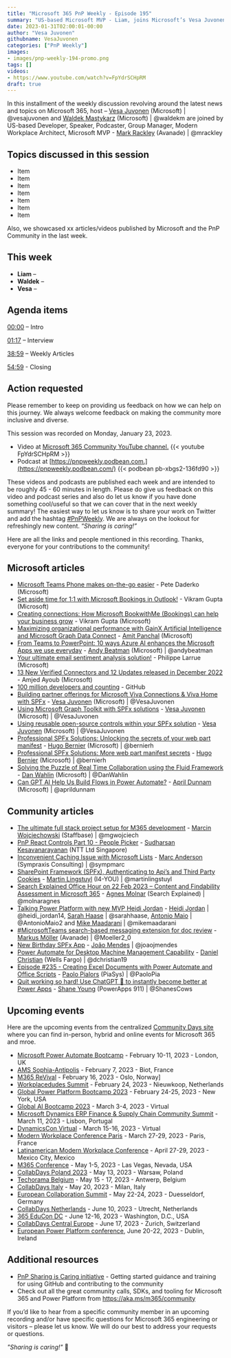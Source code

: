 ```yaml
---
title: "Microsoft 365 PnP Weekly - Episode 195"
summary: "US-based Microsoft MVP - Liam, joins Microsoft’s Vesa Juvonen and Waldek Mastykarz in a discussion "
date: 2023-01-31T02:00:01-00:00
author: "Vesa Juvonen"
githubname: VesaJuvonen
categories: ["PnP Weekly"]
images:
- images/pnp-weekly-194-promo.png
tags: []
videos:
- https://www.youtube.com/watch?v=FpYdrSCHpRM
draft: true
---
```

 
In this installment of the weekly discussion revolving around the latest news and topics on Microsoft 365, host – [Vesa Juvonen](http://twitter.com/vesajuvonen) (Microsoft) \| @vesajuvonen and [Waldek Mastykarz](http://twitter.com/waldekm) (Microsoft) \| @waldekm are joined by US-based Developer, Speaker, Podcaster, Group Manager, Modern Workplace Architect, Microsoft MVP - [Mark Rackley](https://twitter.com/mrackley) (Avanade) \| @mrackley

## Topics discussed in this session

* Item
* Item
* Item
* Item
* Item
* Item
* Item

Also, we showcased xx articles/videos published by Microsoft and the PnP Community in the last week.

## This week

* **Liam** – 
* **Waldek** – 
* **Vesa** – 

## Agenda items

[00:00](https://youtu.be/FpYdrSCHpRM?t=0) – Intro

[01:17](https://youtu.be/FpYdrSCHpRM?t=77) – Interview

[38:59](https://youtu.be/FpYdrSCHpRM?t=2339) – Weekly Articles

[54:59](https://youtu.be/FpYdrSCHpRM?t=3299) - Closing


## Action requested

Please remember to keep on providing us feedback on how we can help on this journey. We always welcome feedback on making the community more inclusive and diverse.

This session was recorded on Monday, January 23, 2023.

*   Video at [Microsoft 365 Community YouTube channel.](https://aka.ms/m365pnp-videos)
    {{< youtube FpYdrSCHpRM >}}
*   Podcast at [https://pnpweekly.podbean.com.](https://pnpweekly.podbean.com/) 
    {{< podbean pb-xbgs2-136fd90 >}}   

These videos and podcasts are published each week and are intended to be roughly 45 - 60 minutes in length.  Please do give us feedback on this video and podcast series and also do let us know if you have done something cool/useful so that we can cover that in the next weekly summary! The easiest way to let us know is to share your work on Twitter and add the hashtag [#PnPWeekly](https://twitter.com/search?q=%23pnpweekly). We are always on the lookout for refreshingly new content. “_Sharing is caring!”_ 

Here are all the links and people mentioned in this recording. Thanks, everyone for your contributions to the community!

## Microsoft articles

* [Microsoft Teams Phone makes on-the-go easier](https://techcommunity.microsoft.com/t5/microsoft-teams-blog/microsoft-teams-phone-makes-on-the-go-easier/ba-p/3725151) - Pete Daderko (Microsoft)
* [Set aside time for 1:1 with Microsoft Bookings in Outlook!](https://techcommunity.microsoft.com/t5/microsoft-365-blog/set-aside-time-for-1-1-with-microsoft-bookings-in-outlook/ba-p/3719259) - Vikram Gupta (Microsoft)
* [Creating connections: How Microsoft BookwithMe (Bookings) can help your business grow](https://techcommunity.microsoft.com/t5/microsoft-365-blog/creating-connections-how-microsoft-bookwithme-bookings-can-help/ba-p/3725069) - Vikram Gupta (Microsoft)
* [Maximizing organizational performance with GainX Artificial Intelligence and Microsoft Graph Data Connect](https://devblogs.microsoft.com/microsoft365dev/maximizing-organizational-performance-with-gainx-artificial-intelligence-and-microsoft-graph-data-connect/) - [Amit Panchal](https://www.linkedin.com/in/amitpnyc/) (Microsoft)
* [From Teams to PowerPoint: 10 ways Azure AI enhances the Microsoft Apps we use everyday](https://azure.microsoft.com/en-us/blog/from-teams-to-powerpoint-10-ways-azure-ai-enhances-the-microsoft-apps-we-use-everyday/) - [Andy Beatman](https://twitter.com/andybeatman) (Microsoft) | @andybeatman
* [Your ultimate email sentiment analysis solution!](https://powerautomate.microsoft.com/en-us/blog/your-ultimate-email-sentiment-analysis-solution/) - Philippe Larrue (Microsoft)
* [13 New Verified Connectors and 12 Updates released in December 2022](https://powerautomate.microsoft.com/en-us/blog/13-new-verified-connectors-and-12-updates-released-in-december-2022/) - Amjed Ayoub (Microsoft)
* [100 million developers and counting](https://github.blog/2023-01-25-100-million-developers-and-counting/) - GitHub
* [Building partner offerings for Microsoft Viva Connections & Viva Home with SPFx](https://pnp.github.io/blog/post/spfx-16-building-partner-offerings-for-viva-spfx/) - [Vesa Juvonen](ttps://twitter.com/VesaJuvonen) (Microsoft) | @VesaJuvonen
* [Using Microsoft Graph Toolkit with SPFx solutions](https://pnp.github.io/blog/post/spfx-17-microsoft-graph-toolkit-spfx/) - [Vesa Juvonen](ttps://twitter.com/VesaJuvonen) (Microsoft) | @VesaJuvonen
* [Using reusable open-source controls within your SPFx solution](https://pnp.github.io/blog/post/spfx-18-reusable-open-source-controls-spfx/) - [Vesa Juvonen](ttps://twitter.com/VesaJuvonen) (Microsoft) | @VesaJuvonen
* [Professional SPFx Solutions: Unlocking the secrets of your web part manifest](https://pnp.github.io/blog/post/spfx-19-professional-solutions-web-part-manifest/) - [Hugo Bernier](https://twitter.com/bernierh) (Microsoft) | @bernierh
* [Professional SPFx Solutions: More web part manifest secrets](https://pnp.github.io/blog/post/spfx-20-professional-solutions-more-web-part-manifest-secrets/) - [Hugo Bernier](https://twitter.com/bernierh) (Microsoft) | @bernierh
* [Solving the Puzzle of Real Time Collaboration using the Fluid Framework](https://blog.codewithdan.com/solving-the-puzzle-of-real-time-collaboration-using-the-fluid-framework/?utm_source=rss&utm_medium=rss&utm_campaign=solving-the-puzzle-of-real-time-collaboration-using-the-fluid-framework) - [Dan Wahlin](https://twitter.com/DanWahlin) (Microsoft) | @DanWahlin
* [Can GPT AI Help Us Build Flows in Power Automate?](https://www.youtube.com/watch?v=BGes0JK8S0Y) - [April Dunnam](https://twitter.com/aprildunnam) (Microsoft) | @aprildunnam

## Community articles

* [The ultimate full stack project setup for M365 development](https://mgwdevcom.wordpress.com/2023/01/26/the-ultimate-full-stack-project-setup-for-m365-development/) - [Marcin Wojciechowski](https://twitter.com/mgwojciech) (Staffbase) | @mgwojciech
* [PnP React Controls Part 10 - People Picker](https://spknowledge.com/2023/01/24/pnp-react-controls-part-10-peoplepicker/) - [Sudharsan Kesavanarayanan](https://www.linkedin.com/in/sudharsan-kesavanarayanan-75b2bbb/) (NTT Ltd Singapore)
* [Inconvenient Caching Issue with Microsoft Lists](https://sympmarc.com/2023/01/24/inconvenient-caching-issue-with-microsoft-lists/) - [Marc Anderson](https://twitter.com/sympmarc) (Sympraxis Consulting) | @sympmarc
* [SharePoint Framework (SPFx), Authenticating to Api’s and Third Party Cookies](https://www.blimped.nl/spfx-authentication-and-third-party-cookies/) - [Martin Lingstuyl](https://twitter.com/martinlingstuyl) (I4-YOU) | @martinlingstuyl
* [Search Explained Office Hour on 22 Feb 2023 – Content and Findability Assessment in Microsoft 365](https://searchexplained.com/search-explained-office-hour-2023-02-22/) - [Agnes Molnar](https://twitter.com/molnaragnes) (Search Explained) | @molnaragnes
* [Talking Power Platform with new MVP Heidi Jordan]() - [Heidi Jordan](https://twitter.com/heidi_jordan14) | @heidi_jordan14, [Sarah Haase](https://twitter.com/sarahhaase) | @sarahhaase, [Antonio Maio](https://twitter.com/AntonioMaio2) | @AntonioMaio2 and [Mike Maadarani](https://twitter.com/mikemaadarani) | @mikemaadarani
* [#MicrosoftTeams search-based messaging extension for doc review](https://twitter.com/Moeller2_0/status/1619802818558459904?s=20&t=ApNI_x_Zo7vphWW9iZndoA) - [Markus Möller](https://twitter.com/Moeller2_0) (Avanade) | @Moeller2_0
* [New Birthday SPFx App](https://twitter.com/joaojmendes/status/1618261813782806528?s=20&t=syCE85dYPzP7KYGJt-VAxQ) - [João Mendes](https://twitter.com/joaojmendes) | @joaojmendes
* [Power Automate for Desktop Machine Management Capability](https://www.youtube.com/watch?v=r6ThqH0qTIk) - [Daniel Christian](https://twitter.com/dchristian19) (Wells Fargo) | @dchristian19
* [Episode #235 - Creating Excel Documents with Power Automate and Office Scripts](https://www.youtube.com/watch?v=dU4Sj5Ng8sg) - [Paolo Pialors](https://twitter.com/PaoloPia) (PiaSys) | @PaoloPia
* [Quit working so hard! Use ChatGPT 🤖 to instantly become better at Power Apps](https://www.youtube.com/watch?v=neeiK2M47go) - [Shane Young](https://twitter.com/ShanesCows) (PowerApps 911) | @ShanesCows

## Upcoming events

Here are the upcoming events from the centralized [Community Days site](https://communitydays.org/events?when=upcoming) where you can find in-person, hybrid and online events for Microsoft 365 and mroe.

* [Microsoft Power Automate Bootcamp](https://events.powercommunity.com/microsoft-power-automate-bootcamp-2023/) - February 10-11, 2023 - London, UK
* [AMS Sophia-Antipolis](https://www.communitydays.org/event/2023-02-07/ams-sophia-antipolis) - February 7, 2023 - Biot, France
* [M365 ReVival](https://www.communitydays.org/event/2023-02-16/m365-revival-2023) - February 16, 2023 - Oslo, Norway]
* [Workplacedudes Summit](https://www.communitydays.org/event/2023-02-24/workplacedudes-summit) - February 24, 2023 - Nieuwkoop, Netherlands
* [Global Power Platform Bootcamp 2023](https://www.communitydays.org/event/2023-02-24/global-power-platform-bootcamp-2023-new-york) - February 24-25, 2023 - New York, USA
* [Global AI Bootcamp 2023](https://www.communitydays.org/event/2023-03-03/global-ai-bootcamp-2023) - March 3-4, 2023 - Virtual
* [Microsoft Dynamics ERP Finance & Supply Chain Community Summit](https://www.communitydays.org/event/2023-03-11/dynamics-365-finance-and-supply-chain-summit) - March 11, 2023 - Lisbon, Portugal
* [DynamicsCon Virtual](https://www.communitydays.org/event/2023-03-15/dynamicscon-virtual) - March 15-16, 2023 - Virtual
* [Modern Workplace Conference Paris](https://modern-workplace.pro/) - March 27-29, 2023 - Paris, France
* [Latinamerican Modern Workplace Conference](https://www.communitydays.org/event/2023-04-27/get-cslatam-conference-2023) - April 27-29, 2023 - Mexico City, Mexico
* [M365 Conference](https://m365conf.com/#!/) - May 1-5, 2023 - Las Vegas, Nevada, USA
* [CollabDays Poland 2023](https://www.communitydays.org/event/2023-05-13/collabdays-poland-2023) - May 13, 2023 - Warsaw, Poland
* [Techorama Belgium](https://www.techorama.be/) - May 15 - 17, 2023 - Antwerp, Belgium
* [CollabDays Italy](https://www.collabdays.org/2023-italy/) - May 20, 2023 - Milan, Italy
* [European Collaboration Summit](https://www.collabsummit.eu/) - May 22-24, 2023 - Duesseldorf, Germany
* [CollabDays Netherlands](https://www.communitydays.org/event/2023-06-10/collabdays-netherlands-2023) - June 10, 2023 - Utrecht, Netherlands
* [365 EduCon DC](https://365educon.com/DC/) - June 12-16, 2023 - Washington, D.C., USA
* [CollabDays Central Europe](https://www.collabdays.org/2023-ce/) - June 17, 2023 - Zurich, Switzerland
* [European Power Platform conference](https://www.sharepointeurope.com/european-power-platform-conference/), June 20-22, 2023 - Dublin, Ireland

## Additional resources

* [PnP Sharing is Caring initiative](https://aka.ms/sharing-is-caring) - Getting started guidance and training for using GitHub and contributing to the community
* Check out all the great community calls, SDKs, and tooling for Microsoft 365 and Power Platform from <https://aka.ms/m365/community>

If you’d like to hear from a specific community member in an upcoming recording and/or have specific questions for Microsoft 365 engineering or visitors – please let us know. We will do our best to address your requests or questions.

_"Sharing is caring!"_ 🧡

